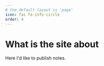 ```yaml
---
# the default layout is 'page'
icon: fas fa-info-circle
order: 4
---
```


# What is the site about

Here I'd like to publish notes.